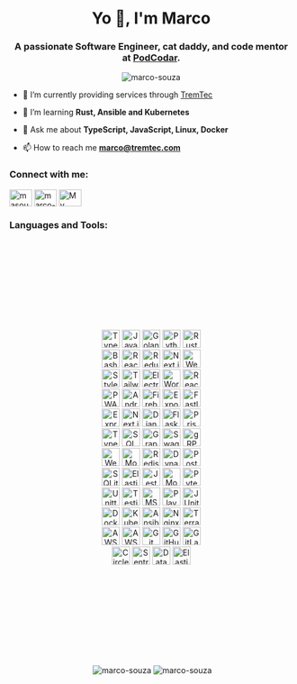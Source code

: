 <h1 align="center">Yo 👋, I'm Marco</h1>
<h3 align="center">A passionate Software Engineer, cat daddy, and code mentor at <a href="https://github.com/podcodar/">PodCodar</a>.</h3>

<p align="center"> <img src="https://komarev.com/ghpvc/?username=marco-souza&label=Profile%20views&color=0e75b6&style=flat" alt="marco-souza" /> </p>
</p>

- 🔭 I’m currently providing services through [TremTec](https://tremtec.com)

- 🌱 I’m learning **Rust, Ansible and Kubernetes**

- 💬 Ask me about **TypeScript, JavaScript, Linux, Docker**

- 📫 How to reach me **marco@tremtec.com**


<h3 align="left">Connect with me:</h3>
<p align="left">
<!-- <a href="https://twitter.com/bravodecodigo" target="blank"><img align="center" src="https://cdn.jsdelivr.net/npm/simple-icons@3.0.1/icons/twitter.svg" alt="bravodecodigo" height="30" width="40" /></a> -->
<a href="https://linkedin.com/in/masouzajunior" target="blank"><img align="center" src="https://cdn.jsdelivr.net/npm/simple-icons@3.0.1/icons/linkedin.svg" alt="masouzajunior" height="30" width="40" /></a>
<a href="https://stackoverflow.com/users/marco-ant%c3%b4nio" target="blank"><img align="center" src="https://cdn.jsdelivr.net/npm/simple-icons@3.0.1/icons/stackoverflow.svg" alt="marco-ant%c3%b4nio" height="30" width="40" /></a>
<a href="https://github.com/marco-souza/resume/blob/main/RESUME.md" title="My Resume" target="blank"><img align="center" src="https://f.hubspotusercontent00.net/hubfs/2557900/Marketing%20Assets/Liongard%20Academy%20Files/lu-icon-resume.svg" alt="My Resume" height="30" width="40" /></a>
</p>


<h3 align="left">Languages and Tools:</h3>
<p align="center" style="padding: 10rem;">
  <a href="https://www.typescriptlang.org/" target="_blank" title="TypeScript"><img src="https://cdn.jsdelivr.net/gh/devicons/devicon/icons/typescript/typescript-original.svg" width="32" height="32" alt="TypeScript"></a>
  <a href="https://developer.mozilla.org/en-US/docs/Web/JavaScript" target="_blank" title="JavaScript"><img src="https://cdn.jsdelivr.net/gh/devicons/devicon/icons/javascript/javascript-original.svg" width="32" height="32" alt="JavaScript"></a>
  <a href="https://golang.org/" target="_blank" title="Golang"><img src="https://cdn.jsdelivr.net/gh/devicons/devicon/icons/go/go-original.svg" width="32" height="32" alt="Golang"></a>
  <a href="https://www.python.org/" target="_blank" title="Python"><img src="https://cdn.jsdelivr.net/gh/devicons/devicon/icons/python/python-original.svg" width="32" height="32" alt="Python"></a>
  <a href="https://www.rust-lang.org/" target="_blank" title="Rust"><img src="https://cdn.jsdelivr.net/gh/devicons/devicon/icons/rust/rust-plain.svg" width="32" height="32" alt="Rust"></a>
  <a href="https://www.gnu.org/software/bash/" target="_blank" title="Bash"><img src="https://cdn.jsdelivr.net/gh/devicons/devicon/icons/bash/bash-original.svg" width="32" height="32" alt="Bash"></a>
  <a href="https://reactjs.org/" target="_blank" title="React"><img src="https://cdn.jsdelivr.net/gh/devicons/devicon/icons/react/react-original.svg" width="32" height="32" alt="React"></a>
  <a href="https://redux.js.org/" target="_blank" title="Redux"><img src="https://cdn.jsdelivr.net/gh/devicons/devicon/icons/redux/redux-original.svg" width="32" height="32" alt="Redux"></a>
  <a href="https://nextjs.org/" target="_blank" title="Next.js"><img src="https://cdn.jsdelivr.net/gh/devicons/devicon/icons/nextjs/nextjs-line.svg" width="32" height="32" alt="Next.js"></a>
  <a href="https://webpack.js.org/" target="_blank" title="Webpack"><img src="https://cdn.jsdelivr.net/gh/devicons/devicon/icons/webpack/webpack-original.svg" width="32" height="32" alt="Webpack"></a>
  <a href="https://styled-components.com/" target="_blank" title="Styled Components"><img src="https://styled-components.com/logo.png" width="32" height="32" alt="Styled Components"></a>
  <a href="https://tailwindcss.com/" target="_blank"><img src="https://cdn.jsdelivr.net/gh/devicons/devicon/icons/tailwindcss/tailwindcss-plain.svg" width="32" height="32" alt="Tailwind CSS"></a>
  <a href="https://electronjs.org/" target="_blank" title="Electron"><img src="https://cdn.jsdelivr.net/gh/devicons/devicon/icons/electron/electron-original.svg" width="32" height="32" alt="Electron"></a>
  <a href="https://developers.google.com/web/tools/workbox" target="_blank" title="Service Worker"><img src="https://cdn.worldvectorlogo.com/logos/workbox-1.svg" width="32" height="32" alt="Workbox"></a>
  <a href="https://reactnative.dev/" target="_blank" title="React Native"><img src="https://cdn.jsdelivr.net/gh/devicons/devicon/icons/react/react-original.svg" width="32" height="32" alt="React Native"></a>
  <a href="https://developer.mozilla.org/en-US/docs/Web/Progressive_web_apps" target="_blank" title="PWA"><img src="https://cdn.jsdelivr.net/gh/devicons/devicon/icons/chrome/chrome-original.svg" width="32" height="32" alt="PWA"></a>
  <a href="https://www.android.com/" target="_blank" title="Android"><img src="https://cdn.jsdelivr.net/gh/devicons/devicon/icons/android/android-original.svg" width="32" height="32" alt="Android"></a>
  <a href="https://firebase.google.com/" target="_blank" title="Firebase"><img src="https://cdn.jsdelivr.net/gh/devicons/devicon/icons/firebase/firebase-plain.svg" width="32" height="32" alt="Firebase"></a>
  <a href="https://expo.dev/" target="_blank" title="Expo"><img src="https://avatars.githubusercontent.com/u/12504344?s=200&v=4" width="32" height="32" alt="Expo"></a>
  <a href="https://docs.fastlane.tools/" target="_blank" title="Fastlane"><img src="https://avatars.githubusercontent.com/u/11098337?s=200&v=4" width="32" height="32" alt="Fastlane"></a>
  <a href="https://expressjs.com/" title="Express" target="_blank"><img src="https://cdn.jsdelivr.net/gh/devicons/devicon/icons/express/express-original.svg" width="32" height="32" alt="Express"></a>
  <a href="https://nextjs.org/" title="Next.js" target="_blank"><img src="https://cdn.jsdelivr.net/gh/devicons/devicon/icons/nextjs/nextjs-line.svg" width="32" height="32" alt="Next.js"></a>
  <a href="https://www.djangoproject.com/" title="Django" target="_blank"><img src="https://www.svgrepo.com/show/353657/django-icon.svg" width="32" height="32" alt="Django"></a>
  <a href="https://flask.palletsprojects.com/" title="Flask" target="_blank"><img src="https://cdn.jsdelivr.net/gh/devicons/devicon/icons/flask/flask-original.svg" width="32" height="32" alt="Flask"></a>
  <a href="https://www.prisma.io/" title="Prisma" target="_blank"><img src="https://cdn.sanity.io/images/o0o2tn5x/production/066bc681e418978fc74c7496c47f11ecb5dd45e2-100x100.svg" width="32" height="32" alt="Prisma"></a>
  <a href="https://typeorm.io/" title="TypeORM" target="_blank"><img src="https://avatars.githubusercontent.com/u/20165699?s=200&v=4" width="32" height="32" alt="TypeORM"></a>
  <a href="https://www.sqlalchemy.org/" title="SQLAlchemy" target="_blank"><img src="https://cdn.jsdelivr.net/gh/devicons/devicon/icons/sqlalchemy/sqlalchemy-original.svg" width="32" height="32" alt="SQLAlchemy"></a>
  <a href="https://graphql.org/" target="_blank" title="GraphQL"><img src="https://cdn.jsdelivr.net/gh/devicons/devicon/icons/graphql/graphql-plain.svg" width="32" height="32" alt="GraphQL"></a>
  <a href="https://swagger.io/" title="Swagger" target="_blank"><img src="https://www.svgrepo.com/show/354420/swagger.svg" width="32" height="32" alt="Swagger"></a>
  <a href="https://grpc.io/" title="gRPC" target="_blank"><img src="https://avatars.githubusercontent.com/u/7802525?s=200&v=4" width="32" height="32" alt="gRPC"></a>
  <a href="https://socket.io/" title="Web Sockets" target="_blank"><img src="https://cdn.jsdelivr.net/gh/devicons/devicon/icons/socketio/socketio-original.svg" width="32" height="32" alt="Web Sockets"></a>
  <a href="https://www.mongodb.com/" target="_blank" title="MongoDB"><img src="https://cdn.jsdelivr.net/gh/devicons/devicon/icons/mongodb/mongodb-original.svg" width="32" height="32" alt="MongoDB"></a>
  <a href="https://redis.io/" target="_blank" title="Redis"><img src="https://cdn.jsdelivr.net/gh/devicons/devicon/icons/redis/redis-original.svg" width="32" height="32" alt="Redis"></a>
  <a href="https://aws.amazon.com/dynamodb/" target="_blank" title="DynamoDB"><img src="https://static.cdnlogo.com/logos/a/89/aws-dynamodb.svg" width="32" height="32" alt="DynamoDB"></a>
  <a href="https://www.postgresql.org/" target="_blank" title="PostgreSQL"><img src="https://cdn.jsdelivr.net/gh/devicons/devicon/icons/postgresql/postgresql-original.svg" width="32" height="32" alt="PostgreSQL"></a>
  <a href="https://www.sqlite.org/index.html" target="_blank" title="SQLite"><img src="https://cdn.jsdelivr.net/gh/devicons/devicon/icons/sqlite/sqlite-original.svg" width="32" height="32" alt="SQLite"></a>
  <a href="https://www.elastic.co/" target="_blank" title="Elasticsearch"><img src="https://images.contentstack.io/v3/assets/bltefdd0b53724fa2ce/blt5d10f3a91df97d15/620a9ac8849cd422f315b83d/logo-elastic-vertical-reverse.svg" width="32" height="32" alt="Elasticsearch"></a>
  <a href="https://jestjs.io/" target="_blank" title="Jest"><img src="https://cdn.jsdelivr.net/gh/devicons/devicon/icons/jest/jest-plain.svg" width="32" height="32" alt="Jest"></a>
  <a href="https://mochajs.org/" target="_blank" title="Mocha"><img src="https://cdn.jsdelivr.net/gh/devicons/devicon/icons/mocha/mocha-plain.svg" width="32" height="32" alt="Mocha"></a>
  <a href="https://pytest.org/" target="_blank" title="Pytest"><img src="https://cdn.jsdelivr.net/gh/devicons/devicon/icons/pytest/pytest-plain.svg" width="32" height="32" alt="Pytest"></a>
  <a href="https://docs.python.org/3/library/unittest.html" target="_blank" title="Unittest"><img src="https://cdn.jsdelivr.net/gh/devicons/devicon/icons/python/python-original.svg" width="32" height="32" alt="Unittest"></a>
  <a href="https://testing-library.com/" target="_blank" title="Testing Library"><img src="https://avatars.githubusercontent.com/u/49996085?s=200&v=4" width="32" height="32" alt="Testing Library"></a>
  <a href="https://mswjs.io/" target="_blank" title="MSW"><img src="https://avatars.githubusercontent.com/u/64637271?s=200&v=4" width="32" height="32" alt="MSW"></a>
  <a href="https://playwright.dev/" target="_blank" title="Playwright"><img src="https://playwright.dev/img/playwright-logo.svg" width="32" height="32" alt="Playwright"></a>
  <a href="https://junit.org/" target="_blank" title="JUnit"><img src="https://cdn.jsdelivr.net/gh/devicons/devicon/icons/java/java-plain.svg" width="32" height="32" alt="JUnit"></a>
  <a href="https://www.docker.com/" target="_blank" title="Docker"><img src="https://cdn.jsdelivr.net/gh/devicons/devicon/icons/docker/docker-original.svg" width="32" height="32" alt="Docker"></a>
  <a href="https://kubernetes.io/" target="_blank" title="Kubernetes"><img src="https://cdn.jsdelivr.net/gh/devicons/devicon/icons/kubernetes/kubernetes-plain.svg" width="32" height="32" alt="Kubernetes"></a>
  <a href="https://www.ansible.com/" target="_blank" title="Ansible"><img src="https://cdn.jsdelivr.net/gh/devicons/devicon/icons/ansible/ansible-original.svg" width="32" height="32" alt="Ansible"></a>
  <a href="https://nginx.org/" target="_blank" title="Nginx"><img src="https://cdn.jsdelivr.net/gh/devicons/devicon/icons/nginx/nginx-original.svg" width="32" height="32" alt="Nginx"></a>
  <a href="https://www.terraform.io/" target="_blank" title="Terraform"><img src="https://cdn.jsdelivr.net/gh/devicons/devicon/icons/terraform/terraform-plain.svg" width="32" height="32" alt="Terraform"></a>
  <a href="https://aws.amazon.com/" target="_blank" title="AWS services"><img src="https://avatars.githubusercontent.com/u/2232217?s=200&v=4" width="32" height="32" alt="AWS services"></a>
  <a href="https://docs.aws.amazon.com/cdk/latest/guide/home.html" target="_blank" title="AWS CDK"><img src="https://cdn.jsdelivr.net/gh/devicons/devicon/icons/amazonwebservices/amazonwebservices-original.svg" width="32" height="32" alt="AWS CDK"></a>
  <a href="https://git-scm.com/" target="_blank" title="Git"><img src="https://cdn.jsdelivr.net/gh/devicons/devicon/icons/git/git-original.svg" width="32" height="32" alt="Git"></a>
  <a href="https://github.com/features/actions" target="_blank" title="GitHub Actions"><img src="https://cdn.jsdelivr.net/gh/devicons/devicon/icons/github/github-original.svg" width="32" height="32" alt="GitHub Actions"></a>
  <a href="https://about.gitlab.com/stages-devops-lifecycle/continuous-integration/" target="_blank" title="GitLab CI"><img src="https://cdn.jsdelivr.net/gh/devicons/devicon/icons/gitlab/gitlab-original.svg" width="32" height="32" alt="GitLab CI"></a>
  <a href="https://circleci.com/" target="_blank" title="Circle CI"><img src="https://cdn.jsdelivr.net/gh/devicons/devicon/icons/circleci/circleci-plain.svg" width="32" height="32" alt="Circle CI"></a>
  <a href="https://sentry.io/" target="_blank" title="Sentry"><img src="https://avatars.githubusercontent.com/u/1396951?s=200&v=4" width="32" height="32" alt="Sentry"></a>
  <a href="https://www.datadoghq.com/" target="_blank" title="Datadog"><img src="https://avatars.githubusercontent.com/u/365230?s=200&v=4" width="32" height="32" alt="Datadog"></a>
  <a href="https://www.elastic.co/" target="_blank" title="Elastic Stack"><img src="https://images.contentstack.io/v3/assets/bltefdd0b53724fa2ce/blt5d10f3a91df97d15/620a9ac8849cd422f315b83d/logo-elastic-vertical-reverse.svg" width="32" height="32" alt="Elastic Stack"></a>
</p>
    
<p align="center">
  &nbsp;<img
    align="center"
    src="https://github-readme-stats.vercel.app/api?username=marco-souza&show_icons=true&locale=en"
    alt="marco-souza"
  />
  <img
    align="center"
    src="https://github-readme-streak-stats.herokuapp.com/?user=marco-souza&"
    alt="marco-souza"
  />
</p>

